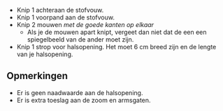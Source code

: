 -   Knip 1 achteraan de stofvouw.
-   Knip 1 voorpand aan de stofvouw.
-   Knip 2 mouwen *met de goede kanten op elkaar*
    -   Als je de mouwen apart knipt, vergeet dan niet dat de een een spiegelbeeld van de ander moet zijn.
-   Knip 1 strop voor halsopening. Het moet 6 cm breed zijn en de lengte van je halsopening.

## Opmerkingen

-   Er is geen naadwaarde aan de halsopening.
-   Er is extra toeslag aan de zoom en armsgaten.
